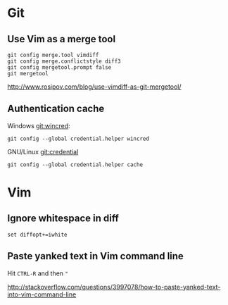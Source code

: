 # Git

## Use Vim as a merge tool

```
git config merge.tool vimdiff
git config merge.conflictstyle diff3
git config mergetool.prompt false
git mergetool
```

http://www.rosipov.com/blog/use-vimdiff-as-git-mergetool/

## Authentication cache

Windows [git:wincred]:

```
git config --global credential.helper wincred
```

GNU/Linux [git:credential]

```
git config --global credential.helper cache
```

[git:wincred]: https://help.github.com/articles/caching-your-github-password-in-git/
[git:credential]: https://git-scm.com/docs/git-credential-cache

# Vim

## Ignore whitespace in diff

```
set diffopt+=iwhite
```

## Paste yanked text in Vim command line

Hit `CTRL-R` and then `"`

http://stackoverflow.com/questions/3997078/how-to-paste-yanked-text-into-vim-command-line
